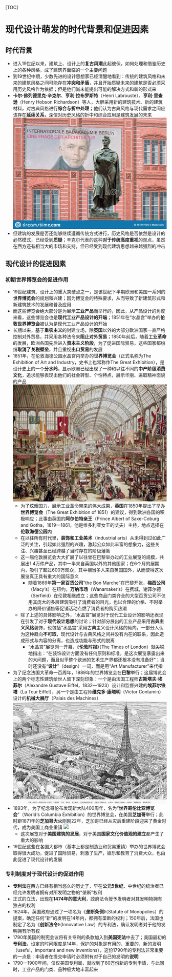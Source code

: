 [TOC]
# 现代设计萌发的时代背景和促进因素
## 时代背景
* 进入19世纪以来，建筑上、设计上的**复古风潮**此起彼伏，如何处理和借鉴历史上的各种风格，成了建筑界面临的一个主要问题
* 到19世纪中期，少数先进的设计思想家已经清醒地看到：传统的建筑风格和未来的建筑风格之间可能存在**冲突和矛盾**，并且开始质疑未来的建筑是否必须采用历史风格作为依据；但是他们尚未能提出可能的解决方式和新的形式来
* **卡尔·佛列德里克·辛克尔**、**亨利·拉布罗斯特**（Henri Labrouste）、**亨利·里查逊**（Henry Hobson Richardson）等人，大胆采用新的建筑技术、新的建筑材料，对古典风格进行**综合与折中处理**；他们认为古典风格与现代需求之间应该存在**延续关系**，深信对历史风格的折中和综合应用是建筑发展的未来
![](../images/卡尔·弗里德里希·辛克尔纪念碑.jpg)
* 但建筑的发展是否还能够继续遵循传统方式进行，历史风格是否依然是设计的必然模式，已经受到**质疑**；辛克尔代表的这种**对于传统高度重视**的观点，虽然在西方还有相当大的市场和支持，但已经受到现代建筑思想越来越强烈的冲击
## 现代设计的促进因素
### 初期世界博览会的促进作用
* 19世纪建筑、设计上的重大突破点之一，是该世纪下半期欧洲和美国一系列的**世界博览会**的规划和兴建；因为博览会的特殊要求，从而导致了新建筑形式和新建筑技术的发展和普及应用
* 而这些博览会绝大部分是为展示**工业产品**而举行的，因此，从产品设计的角度来看，这些博览会也是**现代工业产品设计的开端**；1851年在“水晶宫”举办的**伦敦世界博览会**被认为是现代工业产品设计的开始
* 长期以来，基于**重农主义**的封建立场，除**英国**以外的大部分欧洲国家一直严格控制对外贸易，并采用各种法令来**阻止对外贸易**；1850年前后，随着**工业革命**的发展，欧洲各国先后进入**资本主义阶段**，为了促进国际贸易，这些国家都纷纷**取消了关税壁垒**，并且重视**出口贸易**的发展
* 1851年，在伦敦海德公园水晶宫内举办的**世界博览会**（正式名称为The Exhibition of Art and Industry，史书上也常称作The Great Exhibition），是设计史上的一个**分水岭**，显示欧洲已经出现了一种和以往不同的**中产阶级消费文化**，追求能够表现出他们的社会转型、个性特点，展示华丽、进取精神面貌的产品
![](../images/The%20Great%20Exhibition%20of%201851.jpg)
  * 为了炫耀国力，展示工业革命带来的伟大成果，**英国**在1850年提出了举办**世界博览会**（The Great Exhibition of 1851）的建议，得到欧洲各国的积极响应；此事由英国的**阿尔伯特亲王**（Prince Albert of Saxe-Coburg and Gotha，1819—1861，他是维多利亚女王的丈夫）主持，地点选择在**伦敦海德公园**内
  * 在以往所有时代里，**装饰和工业美术**（industrial arts）从未得到过如此广泛的关注，引起如此强烈的兴趣，激起公众如此丰富的想象力，这些关注、兴趣甚至已经跨越了当时存在的阶级藩篱
  * 这一届伦敦展览会大大扩展了以往曾在巴黎举办过的工业展览的规模，共展出1.4万件产品，其中一半来自英国以外的其他国家；在6个月的展期内，吸引了超过600万观众，其中相当多人来自英国国外，从而使得这次展览真正具有重大的国际意义
    * 随着1869年**第一家百货公司**“the Bon Marche”在巴黎开张，**梅西公司**（Macy‘s）在纽约，**万纳市场**（Wanamaker‘s）在费城，谢菲尔德（Serfield）在伦敦相继成立；这些商品门类齐全的大型百货公司不仅用其庞大的多层建筑吸引了消费者的目光，也以合理的价格、不时举办的降价销售等促销活动点燃了消费者的购买热潮
  * 除了上述的具体影响之外，“水晶宫”展览对于现代工业设计的影响还表现在引发了对于**现代设计思想**的讨论；针对部分展出的工业产品采用**古典主义风格**装饰，也包括“水晶宫”采用古典主义设计风格的倾向，一部分人认为这种趋向**不可取**，现代设计与古典风格之间并没有内在的联系，因此造成形式与内容的分离，也造成功能与形式的脱离
    * “水晶宫”展览刚一开幕，《**伦敦时报**》（The Times of London）就尖锐地指出：“在装饰设计方面没有任何原则和标准，是这次展览暴露出来的大问题，而且似乎整个欧洲的艺术生产界都还根本没有准备好”；当时还没有“**设计**”（design）一词，而是用“Art Manufacturer”来代指
* 为了纪念法国大革命一百周年，1889年的世界博览会在**巴黎**举行；这届博览会上的两个标志性建筑给世人留下深刻印象：一个是由法国工程师**古斯塔夫·埃菲尔**（Alexandre Gustave Eiffel，1832—1923）设计和监督兴建的**埃菲尔铁塔**（La Tour Eiffel），另一个是由工程师**维克多·康塔明**（Victor Contamin）设计的**机械大展厅**（Palais des Machines）
![](../images/1889年的世界博览会.jpg)
* 1893年，为了纪念哥伦布发现新大陆400周年，名为“**世界哥伦比亚博览会**”（World‘s Columbia Exhibition）的世界博览会，在美国**芝加哥**举行；此时距1871年的**芝加哥大火**刚刚22年，芝加哥已经从灾后重建阶段迎来了黄金时代，成为美国工商业重镇
![](../images/world‘s%20Columbia%20Exhibition.jpg)
  * 这次展览对于**美国建筑的发展**，对于美国**国家文化价值观的建立**都产生了重大的影响
* 19世纪这些在各国大都市（基本上都是制造业和贸易重镇）举办的世界博览会取得很大成功，促进了国际贸易，刺激了生产，娱乐和教育了消费大众，也由此促进了现代设计的发展
### 专利制度对于现代设计的促进作用
* **专利法**在西方已经有相当悠久的历史了，早在**公元5世纪**，中世纪的统治者已经允许发明者拥有对所发明之物的“垄断”权利
* 正式的立法，出现在**1474年的意大利**，政府法令授予发明者对其发明物拥有独占的权利
* 1624年，英国政府通过了一项名为《**垄断条例**》（Statute of Monopolies）的提案，确定任何“新”的发明在14年内，都拥有垄断的权利；150年后，法国也制定了名为《**创新法令**》（Innovative Law）的专利法，确认发明者对于他的发明拥有所有权
* 1790年美国的制宪会议将有关专利的条款加入到**美国宪法**中去了；美国最初的**专利法**，设定的时间限度是14年，保护的对象是有用的、重要的、新的发明（useful，important and new inventions），这份1790年的专利法非常重要的一点是：申请者在提交申请时必须附有对于自己的发明的**说明**
* 1790—1900年间，仅仅美国专利局，就收到了60万份新的专利申请，与此同时，工业产品的门类、品种极大地丰富起来
